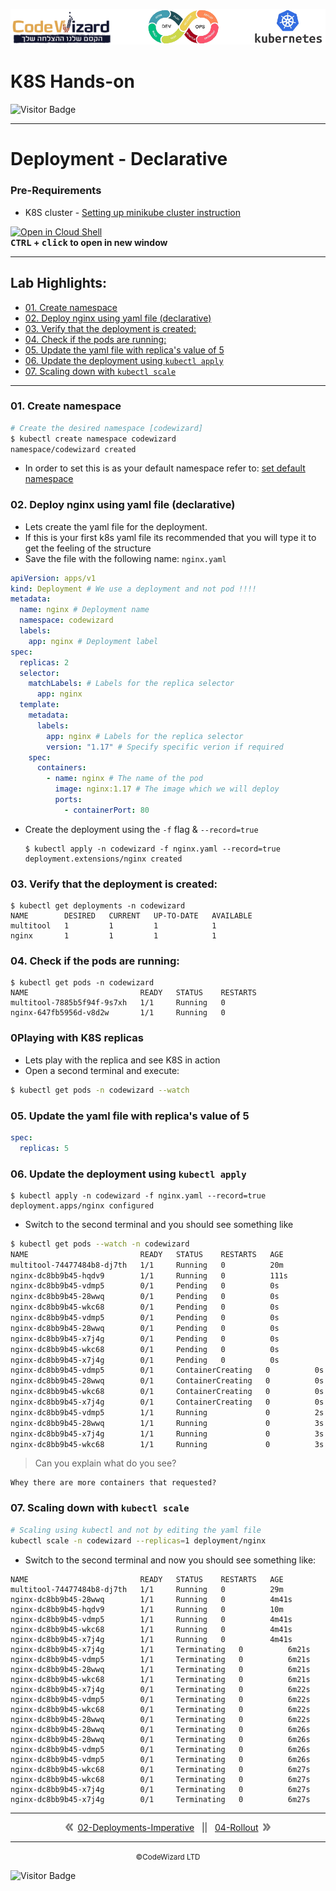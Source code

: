 ![](../../resources/k8s-logos.png)

# K8S Hands-on
![Visitor Badge](https://visitor-badge.laobi.icu/badge?page_id=nirgeier)

---

# Deployment - Declarative

### Pre-Requirements
- K8S cluster - <a href="../00-VerifyCluster">Setting up minikube cluster instruction</a>

[![Open in Cloud Shell](https://gstatic.com/cloudssh/images/open-btn.svg)](https://console.cloud.google.com/cloudshell/editor?cloudshell_git_repo=https://github.com/nirgeier/KubernetesLabs)  
**<kbd>CTRL</kbd> + <kbd>click</kbd> to open in new window**

<!-- inPage TOC start -->

---
## Lab Highlights:
- [01. Create namespace](#01-Create-namespace)
- [02. Deploy nginx using yaml file (declarative)](#02-Deploy-nginx-using-yaml-file-declarative)
- [03. Verify that the deployment is created:](#03-Verify-that-the-deployment-is-created)
- [04. Check if the pods are running:](#04-Check-if-the-pods-are-running)
- [05. Update the yaml file with replica&#39;s value of 5](#05-Update-the-yaml-file-with-replicas-value-of-5)
- [06. Update the deployment using `kubectl apply`](#06-Update-the-deployment-using-kubectl-apply)
- [07. Scaling down with `kubectl scale`](#07-Scaling-down-with-kubectl-scale)

---

<!-- inPage TOC end -->

### 01. Create namespace

```sh
# Create the desired namespace [codewizard]
$ kubectl create namespace codewizard
namespace/codewizard created
```

- In order to set this is as your default namespace refer to: <a href="../01-Namespace#2-setting-the-default-namespace-for-kubectl">set default namespace</a>

### 02. Deploy nginx using yaml file (declarative)

- Lets create the yaml file for the deployment.
- If this is your first k8s yaml file its recommended that you will type it to get the feeling of the structure
- Save the file with the following name: `nginx.yaml`

```yaml
apiVersion: apps/v1
kind: Deployment # We use a deployment and not pod !!!!
metadata:
  name: nginx # Deployment name
  namespace: codewizard
  labels:
    app: nginx # Deployment label
spec:
  replicas: 2
  selector:
    matchLabels: # Labels for the replica selector
      app: nginx
  template:
    metadata:
      labels:
        app: nginx # Labels for the replica selector
        version: "1.17" # Specify specific verion if required
    spec:
      containers:
        - name: nginx # The name of the pod
          image: nginx:1.17 # The image which we will deploy
          ports:
            - containerPort: 80
```

- Create the deployment using the `-f` flag & `--record=true`

  ```
  $ kubectl apply -n codewizard -f nginx.yaml --record=true
  deployment.extensions/nginx created
  ```

### 03. Verify that the deployment is created:

```
$ kubectl get deployments -n codewizard
NAME        DESIRED   CURRENT   UP-TO-DATE   AVAILABLE
multitool   1         1         1            1
nginx       1         1         1            1
```

### 04. Check if the pods are running:

```
$ kubectl get pods -n codewizard
NAME                         READY   STATUS    RESTARTS
multitool-7885b5f94f-9s7xh   1/1     Running   0
nginx-647fb5956d-v8d2w       1/1     Running   0
```

### 0Playing with K8S replicas

- Lets play with the replica and see K8S in action
- Open a second terminal and execute:

```sh
$ kubectl get pods -n codewizard --watch
```

### 05. Update the yaml file with replica's value of 5

```yaml
spec:
  replicas: 5
```

### 06. Update the deployment using `kubectl apply`

```
$ kubectl apply -n codewizard -f nginx.yaml --record=true
deployment.apps/nginx configured
```

- Switch to the second terminal and you should see something like

```sh
$ kubectl get pods --watch -n codewizard
NAME                         READY   STATUS    RESTARTS   AGE
multitool-74477484b8-dj7th   1/1     Running   0          20m
nginx-dc8bb9b45-hqdv9        1/1     Running   0          111s
nginx-dc8bb9b45-vdmp5        0/1     Pending   0          0s
nginx-dc8bb9b45-28wwq        0/1     Pending   0          0s
nginx-dc8bb9b45-wkc68        0/1     Pending   0          0s
nginx-dc8bb9b45-vdmp5        0/1     Pending   0          0s
nginx-dc8bb9b45-28wwq        0/1     Pending   0          0s
nginx-dc8bb9b45-x7j4g        0/1     Pending   0          0s
nginx-dc8bb9b45-wkc68        0/1     Pending   0          0s
nginx-dc8bb9b45-x7j4g        0/1     Pending   0          0s
nginx-dc8bb9b45-vdmp5        0/1     ContainerCreating   0          0s
nginx-dc8bb9b45-28wwq        0/1     ContainerCreating   0          0s
nginx-dc8bb9b45-wkc68        0/1     ContainerCreating   0          0s
nginx-dc8bb9b45-x7j4g        0/1     ContainerCreating   0          0s
nginx-dc8bb9b45-vdmp5        1/1     Running             0          2s
nginx-dc8bb9b45-28wwq        1/1     Running             0          3s
nginx-dc8bb9b45-x7j4g        1/1     Running             0          3s
nginx-dc8bb9b45-wkc68        1/1     Running             0          3s
```

> Can you explain what do you see?

    Whey there are more containers that requested?

### 07. Scaling down with `kubectl scale`

```sh
# Scaling using kubectl and not by editing the yaml file
kubectl scale -n codewizard --replicas=1 deployment/nginx
```

- Switch to the second terminal and now you should see something like:

```
NAME                         READY   STATUS    RESTARTS   AGE
multitool-74477484b8-dj7th   1/1     Running   0          29m
nginx-dc8bb9b45-28wwq        1/1     Running   0          4m41s
nginx-dc8bb9b45-hqdv9        1/1     Running   0          10m
nginx-dc8bb9b45-vdmp5        1/1     Running   0          4m41s
nginx-dc8bb9b45-wkc68        1/1     Running   0          4m41s
nginx-dc8bb9b45-x7j4g        1/1     Running   0          4m41s
nginx-dc8bb9b45-x7j4g        1/1     Terminating   0          6m21s
nginx-dc8bb9b45-vdmp5        1/1     Terminating   0          6m21s
nginx-dc8bb9b45-28wwq        1/1     Terminating   0          6m21s
nginx-dc8bb9b45-wkc68        1/1     Terminating   0          6m21s
nginx-dc8bb9b45-x7j4g        0/1     Terminating   0          6m22s
nginx-dc8bb9b45-vdmp5        0/1     Terminating   0          6m22s
nginx-dc8bb9b45-wkc68        0/1     Terminating   0          6m22s
nginx-dc8bb9b45-28wwq        0/1     Terminating   0          6m22s
nginx-dc8bb9b45-28wwq        0/1     Terminating   0          6m26s
nginx-dc8bb9b45-28wwq        0/1     Terminating   0          6m26s
nginx-dc8bb9b45-vdmp5        0/1     Terminating   0          6m26s
nginx-dc8bb9b45-vdmp5        0/1     Terminating   0          6m26s
nginx-dc8bb9b45-wkc68        0/1     Terminating   0          6m27s
nginx-dc8bb9b45-wkc68        0/1     Terminating   0          6m27s
nginx-dc8bb9b45-x7j4g        0/1     Terminating   0          6m27s
nginx-dc8bb9b45-x7j4g        0/1     Terminating   0          6m27s
```

<!-- navigation start -->

---

<div align="center">    <img src="../../resources/prev.png">&nbsp;
    <a href="../02-Deployments-Imperative">02-Deployments-Imperative</a>
    &nbsp;&nbsp;||&nbsp;&nbsp;
    <a href="../04-Rollout">04-Rollout</a>
    &nbsp;<img src="../../resources/next.png">
</div>

---

<div align="center">
    <small>&copy;CodeWizard LTD</small>
</div>

![Visitor Badge](https://visitor-badge.laobi.icu/badge?page_id=nirgeier)

<!-- navigation end -->